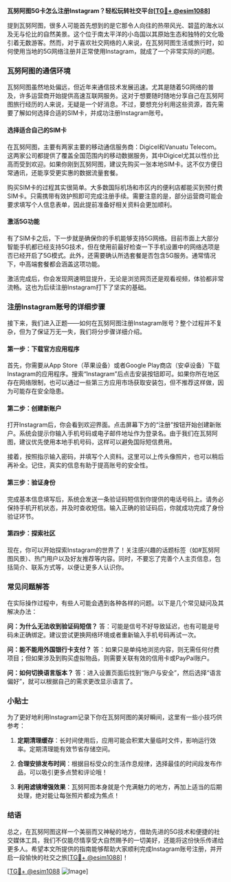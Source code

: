 **瓦努阿图5G卡怎么注册Instagram？轻松玩转社交平台[[TG💪+ @esim1088](https://t.me/s/esim1088)]**

提到瓦努阿图，很多人可能首先想到的是它那令人向往的热带风光、碧蓝的海水以及无与伦比的自然美景。这个位于南太平洋的小岛国以其原始生态和独特的文化吸引着无数游客。然而，对于喜欢社交网络的人来说，在瓦努阿图生活或旅行时，如何使用当地的5G网络注册并正常使用Instagram，就成了一个非常实际的问题。

### 瓦努阿图的通信环境

瓦努阿图虽然地处偏远，但近年来通信技术发展迅速。尤其是随着5G网络的普及，许多运营商开始提供高速互联网服务。这对于想要随时随地分享自己在瓦努阿图旅行经历的人来说，无疑是一个好消息。不过，要想充分利用这些资源，首先需要了解如何选择合适的SIM卡，并成功注册Instagram账号。

#### 选择适合自己的SIM卡

在瓦努阿图，主要有两家主要的移动通信服务商：Digicel和Vanuatu Telecom。这两家公司都提供了覆盖全国范围内的移动数据服务，其中Digicel尤其以性价比高而受到欢迎。如果你刚到瓦努阿图，建议先购买一张本地SIM卡。这不仅方便日常通讯，还能享受更实惠的数据流量套餐。

购买SIM卡的过程其实很简单。大多数国际机场和市区内的便利店都能买到预付费SIM卡。只需携带有效护照即可完成注册手续。需要注意的是，部分运营商可能会要求填写个人信息表单，因此提前准备好相关资料会更加顺利。

#### 激活5G功能

有了SIM卡之后，下一步就是确保你的手机能够支持5G网络。目前市面上大部分智能手机都已经支持5G技术，但在使用前最好检查一下手机设置中的网络选项是否已经开启了5G模式。此外，还需要确认所选套餐是否包含5G服务。通常情况下，中高端套餐都会涵盖这项功能。

激活完成后，你会发现网速明显提升，无论是浏览网页还是观看视频，体验都非常流畅。这也为后续注册Instagram打下了坚实的基础。

### 注册Instagram账号的详细步骤

接下来，我们进入正题——如何在瓦努阿图注册Instagram账号？整个过程并不复杂，但为了保证万无一失，我们将分步骤详细介绍。

#### 第一步：下载官方应用程序

首先，你需要从App Store（苹果设备）或者Google Play商店（安卓设备）下载Instagram的应用程序。搜索“Instagram”后点击安装按钮即可。如果你所在地区存在网络限制，也可以通过一些第三方应用市场获取安装包，但不推荐这样做，因为可能存在安全隐患。

#### 第二步：创建新账户

打开Instagram后，你会看到欢迎界面。点击屏幕下方的“注册”按钮开始创建新账户。系统会提示你输入手机号码或电子邮件地址作为登录名。由于我们在瓦努阿图，建议优先使用本地手机号码，这样可以避免国际短信费用。

接着，按照指示输入密码，并填写个人资料。这里可以上传头像照片，也可以稍后再补全。记住，真实的信息有助于提高账号的安全性。

#### 第三步：验证身份

完成基本信息填写后，系统会发送一条验证码短信到你提供的电话号码上。请务必保持手机开机状态，并及时查收短信。输入正确的验证码后，你就成功完成了身份验证环节。

#### 第四步：探索社区

现在，你可以开始探索Instagram的世界了！关注感兴趣的话题标签（如#瓦努阿图风景）、热门用户以及好友推荐等内容。同时，不要忘了完善个人主页信息，包括简介、联系方式等，以便让更多人认识你。

### 常见问题解答

在实际操作过程中，有些人可能会遇到各种各样的问题。以下是几个常见疑问及其解决办法：

**问：为什么无法收到验证码短信？**
答：可能是信号不好导致延迟，也有可能是号码未正确绑定。建议尝试更换网络环境或者重新输入手机号码再试一次。

**问：能不能用外国银行卡支付？**
答：如果只是单纯地浏览内容，则无需任何付费项目；但如果涉及到购买虚拟物品，则需要关联有效的信用卡或PayPal账户。

**问：如何切换语言版本？**
答：进入设置页面后找到“账户与安全”，然后选择“语言偏好”，就可以根据自己的需求更改显示语言了。

### 小贴士

为了更好地利用Instagram记录下你在瓦努阿图的美好瞬间，这里有一些小技巧供参考：

1. **定期清理缓存**：长时间使用后，应用可能会积累大量临时文件，影响运行效率。定期清理能有效节省存储空间。
   
2. **合理安排发布时间**：根据目标受众的生活作息规律，选择最佳的时间段发布作品，可以吸引更多点赞和评论哦！

3. **利用滤镜增强效果**：瓦努阿图本身就是个充满魅力的地方，再加上适当的后期处理，绝对能让每张照片都成为焦点！

### 结语

总之，在瓦努阿图这样一个美丽而又神秘的地方，借助先进的5G技术和便捷的社交媒体工具，我们不仅能尽情享受大自然赐予的一切美好，还能将这份快乐传递给更多人。希望本文所提供的指南能够帮助大家顺利完成Instagram账号注册，并开启一段愉快的社交之旅[[TG💪+ @esim1088](https://t.me/s/esim1088)]！

[[TG💪+ @esim1088](https://t.me/s/esim1088) ![Image](https://i.postimg.cc/4NQfJmqS/Snipaste-2025-05-13-00-14-12.png)]